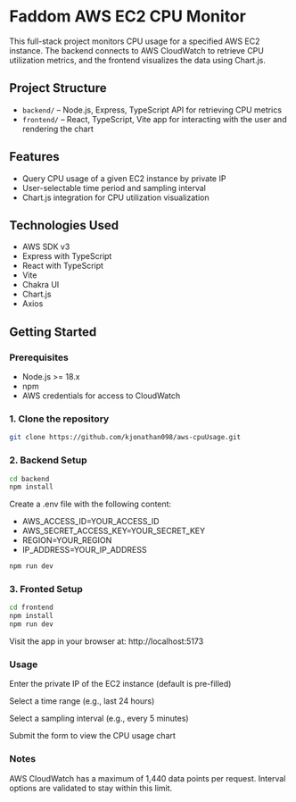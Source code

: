 # Faddom AWS EC2 CPU Monitor

This full-stack project monitors CPU usage for a specified AWS EC2 instance. The backend connects to AWS CloudWatch to retrieve CPU utilization metrics, and the frontend visualizes the data using Chart.js.

## Project Structure

- `backend/` – Node.js, Express, TypeScript API for retrieving CPU metrics
- `frontend/` – React, TypeScript, Vite app for interacting with the user and rendering the chart

## Features

- Query CPU usage of a given EC2 instance by private IP
- User-selectable time period and sampling interval
- Chart.js integration for CPU utilization visualization

## Technologies Used

- AWS SDK v3
- Express with TypeScript
- React with TypeScript
- Vite
- Chakra UI
- Chart.js
- Axios

## Getting Started

### Prerequisites

- Node.js >= 18.x
- npm
- AWS credentials for access to CloudWatch

### 1. Clone the repository

```bash
git clone https://github.com/kjonathan098/aws-cpuUsage.git

```
### 2. Backend Setup

```bash
cd backend
npm install
```
Create a .env file with the following content:
- AWS_ACCESS_ID=YOUR_ACCESS_ID
- AWS_SECRET_ACCESS_KEY=YOUR_SECRET_KEY
- REGION=YOUR_REGION
- IP_ADDRESS=YOUR_IP_ADDRESS

```bash
npm run dev
```

### 3. Fronted Setup
```bash
cd frontend
npm install
npm run dev
```
Visit the app in your browser at:
http://localhost:5173

### Usage
Enter the private IP of the EC2 instance (default is pre-filled)

Select a time range (e.g., last 24 hours)

Select a sampling interval (e.g., every 5 minutes)

Submit the form to view the CPU usage chart

### Notes
AWS CloudWatch has a maximum of 1,440 data points per request. Interval options are validated to stay within this limit.


